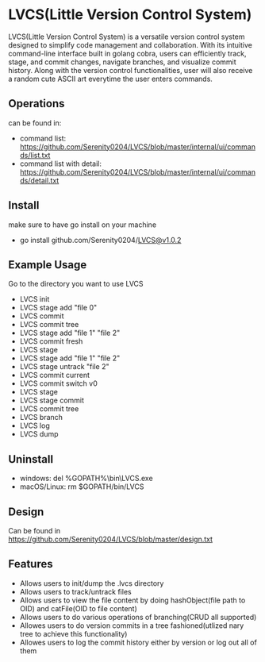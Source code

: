 
# LVCS(Little Version Control System)
LVCS(Little Version Control System) is a versatile version control system designed to simplify code management and collaboration. With its intuitive command-line interface built in golang cobra, users can efficiently track, stage, and commit changes, navigate branches, and visualize commit history. Along with the version control functionalities, user will also receive a random cute ASCII art everytime the user enters commands. 

## Operations
can be found in:
* command list: https://github.com/Serenity0204/LVCS/blob/master/internal/ui/commands/list.txt
* command list with detail: https://github.com/Serenity0204/LVCS/blob/master/internal/ui/commands/detail.txt

## Install
make sure to have go install on your machine
* go install github.com/Serenity0204/LVCS@v1.0.2


## Example Usage
Go to the directory you want to use LVCS
* LVCS init
* LVCS stage add "file 0"
* LVCS commit
* LVCS commit tree
* LVCS stage add "file 1" "file 2"
* LVCS commit fresh
* LVCS stage
* LVCS stage add "file 1" "file 2"
* LVCS stage untrack "file 2"
* LVCS commit current
* LVCS commit switch v0
* LVCS stage
* LVCS stage commit
* LVCS commit tree
* LVCS branch
* LVCS log
* LVCS dump


## Uninstall
* windows: del %GOPATH%\bin\LVCS.exe
* macOS/Linux: rm $GOPATH/bin/LVCS


## Design
Can be found in https://github.com/Serenity0204/LVCS/blob/master/design.txt


## Features

- Allows users to init/dump the .lvcs directory
- Allows users to track/untrack files
- Allows users to view the file content by doing hashObject(file path to OID) and catFile(OID to file content)
- Allows users to do various operations of branching(CRUD all supported)
- Allowes users to do version commits in a tree fashioned(utlized nary tree to achieve this functionality)
- Allowes users to log the commit history either by version or log out all of them


